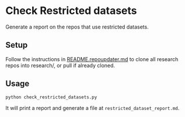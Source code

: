 # Check Restricted datasets

Generate a report on the repos that use restricted datasets.


## Setup

Follow the instructions in [README.repoupdater.md](README.repoupdater.md) to
clone all research repos into research/, or pull if already cloned.

## Usage

```
python check_restricted_datasets.py
```

It will print a report and generate a file at `restricted_dataset_report.md`.
